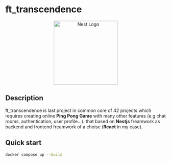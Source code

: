 # ft_transcendence

<p align="center">
  <img src="https://lh3.googleusercontent.com/drive-viewer/AJc5JmRiK7nR3JApp8XUnujQcf3-KATFMbgpvUF5yqDwRUe1ZXpyyDzrr4UgmqK4NvN4ixI0JBXjAmM=w2540-h2654" width="200" alt="Nest Logo" />
</p>

## Description

ft_transcendence is last project in common core of 42 projects which requires creating online **Ping Pong Game** with many other features (e.g chat rooms, authentication, user profile...). that based on **Nestjs** freamwork as backend and frontend freamwork of a choise (**React** in my case).

## Quick start

```bash
docker compose up --build
```

